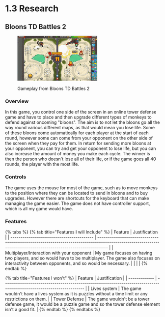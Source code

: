 # 1.3 Research

## Bloons TD Battles 2

<figure><img src="../.gitbook/assets/LameFlashyBoubou-max-1mb.gif" alt=""><figcaption><p>Gameplay from Bloons TD Battles 2</p></figcaption></figure>

### Overview

In this game, you control one side of the screen in an online tower defense game and have to place and then upgrade different types of monkeys to defend against oncoming "bloons". The aim is to not let the bloons go all the way round various different maps, as that would mean you lose life. Some of these bloons come automatically for each player at the start of each round, however some can come from your opponent on the other side of the screen when they pay for them. In return for sending more bloons at your opponent, you can try and get your opponent to lose life, but you can also increase the amount of money you make each cycle. The winner is then the person who doesn't lose all of their life, or if the game goes all 40 rounds, the player with the most life.

### Controls

The game uses the mouse for most of the game, such as to move monkeys to the position where they can be located to send in bloons and to buy upgrades. However there are shortcuts for the keyboard that can make managing the game easier. The game does not have controller support, which is all my game would have.            &#x20;

### Features

{% tabs %}
{% tab title="Features I will Include" %}
| Feature                                    | Justification                                                                                                                                                     |
| ------------------------------------------ | ----------------------------------------------------------------------------------------------------------------------------------------------------------------- |
| Multiplayer/Interaction with your opponent | My game focuses on having two players, and so would have to be multiplayer. The game also focuses on interactivity between opponents, and so would be necessary.  |
|                                            |                                                                                                                                                                   |
{% endtab %}

{% tab title="Features I won't" %}
| Feature       | Justification                                                                                                           |
| ------------- | ----------------------------------------------------------------------------------------------------------------------- |
| Lives system  | The game wouldn't have a lives system as it is puzzles without a time limit or any restrictions on them.                |
| Tower Defense | The game wouldn't be a tower defense game, it would be a puzzle game and so the tower defense element isn't a good fit. |
{% endtab %}
{% endtabs %}
